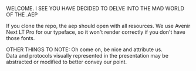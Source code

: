 WELCOME.  I SEE YOU HAVE DECIDED TO DELVE INTO THE MAD WORLD OF THE .AEP

If you clone the repo, the aep should open with all resources.  We use Avenir Next LT Pro for our typeface, so it won't render correctly if you don't have those fonts.  

OTHER THINGS TO NOTE:
Oh come on, be nice and attribute us.  
Data and protocols visually represented in the presentation may be abstracted or modified to better convey our point.  
